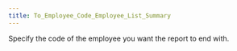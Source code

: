 ```yaml
---
title: To_Employee_Code_Employee_List_Summary
---
```



Specify the code of the employee you want the report to end with.
